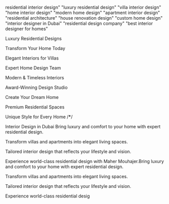 residential interior design"
"luxury residential design"
"villa interior design"
"home interior design"
"modern home design"
"apartment interior design"
"residential architecture"
"house renovation design"
"custom home design"
"interior designer in Dubai"
"residential design company"
"best interior designer for homes"

<h> <P>
Luxury Residential Designs

Transform Your Home Today

Elegant Interiors for Villas

Expert Home Design Team

Modern & Timeless Interiors

Award-Winning Design Studio

Create Your Dream Home

Premium Residential Spaces

Unique Style for Every Home
/**\***/

Interior Design in Dubai
Bring luxury and comfort to your home with expert residential design.

Transform villas and apartments into elegant living spaces.

Tailored interior design that reflects your lifestyle and vision.

Experience world-class residential design with Maher Mouhajer.Bring luxury and comfort to your home with expert residential design.

Transform villas and apartments into elegant living spaces.

Tailored interior design that reflects your lifestyle and vision.

Experience world-class residential desig
